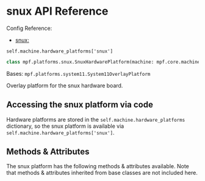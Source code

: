 # snux API Reference

Config Reference:

* [snux:](../../../config/snux.md)

`self.machine.hardware_platforms['snux']`

``` python
class mpf.platforms.snux.SnuxHardwarePlatform(machine: mpf.core.machine.MachineController)
```

Bases: `mpf.platforms.system11.System11OverlayPlatform`

Overlay platform for the snux hardware board.

## Accessing the snux platform via code

Hardware platforms are stored in the `self.machine.hardware_platforms` dictionary, so the snux platform is available via `self.machine.hardware_platforms['snux']`.

## Methods & Attributes

The snux platform has the following methods & attributes available. Note that methods & attributes inherited from base classes are not included here.
